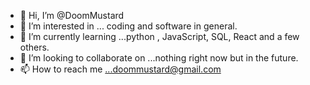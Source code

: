 - 👋 Hi, I’m @DoomMustard
- 👀 I’m interested in ... coding and software in general.
- 🌱 I’m currently learning ...python , JavaScript, SQL, React and a few others.
- 💞️ I’m looking to collaborate on ...nothing right now but in the future.
- 📫 How to reach me ...doommustard@gmail.com

<!---
DoomMustard/DoomMustard is a ✨ special ✨ repository because its `README.md` (this file) appears on your GitHub profile.
You can click the Preview link to take a look at your changes.
--->
